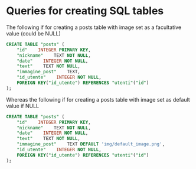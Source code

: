 # Queries for creating SQL tables

The following if for creating a posts table with image set as a facultative value (could be NULL)
```sql
CREATE TABLE "posts" (
    "id"    INTEGER PRIMARY KEY,
    "nickname"    TEXT NOT NULL,
    "date"    INTEGER NOT NULL,
    "text"    TEXT NOT NULL,
    "immagine_post"    TEXT,
    "id_utente"    INTEGER NOT NULL,
    FOREIGN KEY("id_utente") REFERENCES "utenti"("id")
);
```

Whereas the following if for creating a posts table with image set as default value if NULL
```sql
CREATE TABLE "posts" (
    "id"    INTEGER PRIMARY KEY,
    "nickname"    TEXT NOT NULL,
    "date"    INTEGER NOT NULL,
    "text"    TEXT NOT NULL,
    "immagine_post"    TEXT DEFAULT 'img/default_image.png',
    "id_utente"    INTEGER NOT NULL,
    FOREIGN KEY("id_utente") REFERENCES "utenti"("id")
);
```
